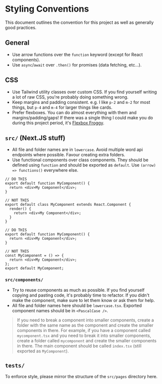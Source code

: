 # Styling Conventions

This document outlines the convention for this project as well as generally good practices.

## General

- Use arrow functions over the `function` keyword (except for React components).
- Use `async`/`await` over `.then()` for promises (data fetching, etc...).

## CSS

- Use Tailwind utility classes over custom CSS. If you find yourself writing a lot of raw CSS, you're probably doing something wrong.
- Keep margins and padding consistent. e.g. I like `p-2` and `m-2` for most things, but `p-4` and `m-4` for larger things like cards.
- Prefer flexboxes. You can do almost everything with them and margins/padding/gaps! If there was a single thing I could make you do during this project period, it's [Flexbox Froggy](https://flexboxfroggy.com/).

## `src/` (Next.JS stuff)

- All file and folder names are in `lowercase`. Avoid multiple word api endpoints where possible. Favour creating extra folders.
- Use functional components over class components. They should be defined using `function` and should be exported as `default`. Use `(arrow) => functions()` everywhere else.

```tsx
// DO THIS
export default function MyComponent() {
  return <div>My Component</div>;
}

// NOT THIS
export default class MyComponent extends React.Component {
  render() {
    return <div>My Component</div>;
  }
}
```

```tsx
// DO THIS
export default function MyComponent() {
  return <div>My Component</div>;
}

// NOT THIS
const MyComponent = () => {
  return <div>My Component</div>;
};
export default MyComponent;
```

### `src/components/`

- Try to reuse components as much as possible. If you find yourself copying and pasting code, it's probably time to refactor. If you didn't make the component, make sure to let them know or ask them for help.
- All file and folder names here should be `lowercase.tsx`. Exported component names should be in `<PascalCase />`.

> If you need to break a component into smaller components, create a folder with the same name as the component and create the smaller components in there. For example, if you have a component called `mycomponent.tsx` and you need to break it into smaller components, create a folder called `mycomponent` and create the smaller components in there. The main component should be called `index.tsx` (still exported as `MyComponent`).

## `tests/`

To enforce style, please mirror the structure of the `src/pages` directory here.
